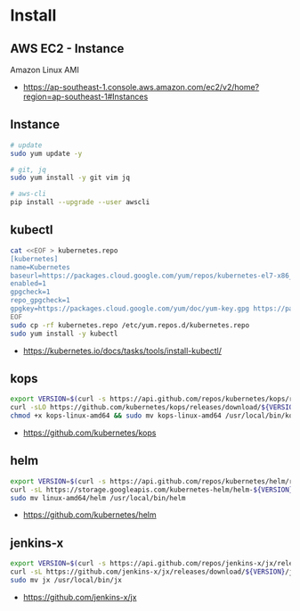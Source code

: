 # Install

## AWS EC2 - Instance

Amazon Linux AMI

* <https://ap-southeast-1.console.aws.amazon.com/ec2/v2/home?region=ap-southeast-1#Instances>

## Instance

```bash
# update
sudo yum update -y

# git, jq
sudo yum install -y git vim jq

# aws-cli
pip install --upgrade --user awscli
```

## kubectl

```bash
cat <<EOF > kubernetes.repo
[kubernetes]
name=Kubernetes
baseurl=https://packages.cloud.google.com/yum/repos/kubernetes-el7-x86_64
enabled=1
gpgcheck=1
repo_gpgcheck=1
gpgkey=https://packages.cloud.google.com/yum/doc/yum-key.gpg https://packages.cloud.google.com/yum/doc/rpm-package-key.gpg
EOF
sudo cp -rf kubernetes.repo /etc/yum.repos.d/kubernetes.repo
sudo yum install -y kubectl
```

* <https://kubernetes.io/docs/tasks/tools/install-kubectl/>

## kops

```bash
export VERSION=$(curl -s https://api.github.com/repos/kubernetes/kops/releases/latest | grep tag_name | cut -d'"' -f4)
curl -sLO https://github.com/kubernetes/kops/releases/download/${VERSION}/kops-linux-amd64
chmod +x kops-linux-amd64 && sudo mv kops-linux-amd64 /usr/local/bin/kops
```

* <https://github.com/kubernetes/kops>

## helm

```bash
export VERSION=$(curl -s https://api.github.com/repos/kubernetes/helm/releases/latest | grep tag_name | cut -d'"' -f4)
curl -sL https://storage.googleapis.com/kubernetes-helm/helm-${VERSION}-linux-amd64.tar.gz | tar xzv
sudo mv linux-amd64/helm /usr/local/bin/helm
```

* <https://github.com/kubernetes/helm>

## jenkins-x

```bash
export VERSION=$(curl -s https://api.github.com/repos/jenkins-x/jx/releases/latest | grep tag_name | cut -d'"' -f4)
curl -sL https://github.com/jenkins-x/jx/releases/download/${VERSION}/jx-linux-amd64.tar.gz | tar xzv
sudo mv jx /usr/local/bin/jx
```

* <https://github.com/jenkins-x/jx>
